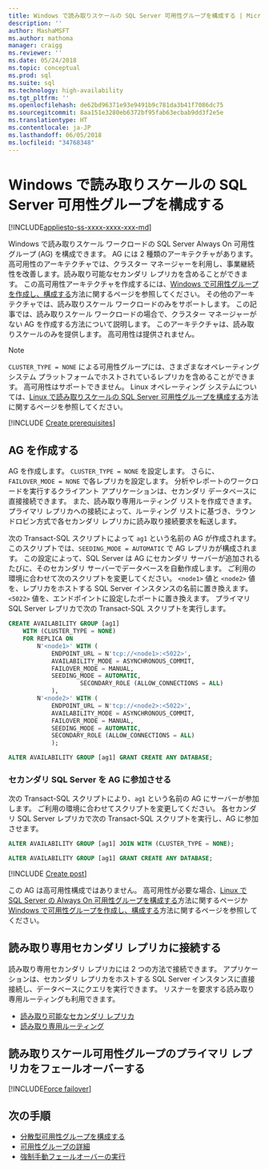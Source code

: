 ```yaml
---
title: Windows で読み取りスケールの SQL Server 可用性グループを構成する | Microsoft Docs
description: ''
author: MashaMSFT
ms.author: mathoma
manager: craigg
ms.reviewer: ''
ms.date: 05/24/2018
ms.topic: conceptual
ms.prod: sql
ms.suite: sql
ms.technology: high-availability
ms.tgt_pltfrm: ''
ms.openlocfilehash: de62bd96371e93e9491b9c781da3b41f7086dc75
ms.sourcegitcommit: 8aa151e3280eb6372bf95fab63ecbab9dd3f2e5e
ms.translationtype: HT
ms.contentlocale: ja-JP
ms.lasthandoff: 06/05/2018
ms.locfileid: "34768348"
---
```

# <a name="configure-a-sql-server-availability-group-for-read-scale-on-windows"></a>Windows で読み取りスケールの SQL Server 可用性グループを構成する

[!INCLUDE[appliesto-ss-xxxx-xxxx-xxx-md](../../../includes/appliesto-ss-xxxx-xxxx-xxx-md.md)]

Windows で読み取りスケール ワークロードの SQL Server Always On 可用性グループ (AG) を構成できます。 AG には 2 種類のアーキテクチャがあります。 高可用性のアーキテクチャでは、クラスター マネージャーを利用し、事業継続性を改善します。読み取り可能なセカンダリ レプリカを含めることができます。 この高可用性アーキテクチャを作成するには、[Windows で可用性グループを作成し、構成する](creation-and-configuration-of-availability-groups-sql-server.md)方法に関するページを参照してください。 その他のアーキテクチャでは、読み取りスケール ワークロードのみをサポートします。 この記事では、読み取りスケール ワークロードの場合で、クラスター マネージャーがない AG を作成する方法について説明します。 このアーキテクチャは、読み取りスケールのみを提供します。 高可用性は提供されません。

>[!NOTE]
>`CLUSTER_TYPE = NONE` による可用性グループには、さまざまなオペレーティング システム プラットフォームでホストされているレプリカを含めることができます。 高可用性はサポートできません。 Linux オペレーティング システムについては、[Linux で読み取りスケールの SQL Server 可用性グループを構成する](../../../linux/sql-server-linux-availability-group-configure-rs.md)方法に関するページを参照してください。

[!INCLUDE [Create prerequisites](../../../includes/ss-availability-group-rs-prereq.md)]

## <a name="create-the-ag"></a>AG を作成する

AG を作成します。 `CLUSTER_TYPE = NONE` を設定します。 さらに、`FAILOVER_MODE = NONE` で各レプリカを設定します。 分析やレポートのワークロードを実行するクライアント アプリケーションは、セカンダリ データベースに直接接続できます。 また、読み取り専用ルーティング リストを作成できます。 プライマリ レプリカへの接続によって、ルーティング リストに基づき、ラウンドロビン方式で各セカンダリ レプリカに読み取り接続要求を転送します。

次の Transact-SQL スクリプトによって `ag1` という名前の AG が作成されます。 このスクリプトでは、`SEEDING_MODE = AUTOMATIC` で AG レプリカが構成されます。 この設定によって、SQL Server は AG にセカンダリ サーバーが追加されるたびに、そのセカンダリ サーバーでデータベースを自動作成します。 ご利用の環境に合わせて次のスクリプトを変更してください。 `<node1>` 値と `<node2>` 値を、レプリカをホストする SQL Server インスタンスの名前に置き換えます。 `<5022>` 値を、エンドポイントに設定したポートに置き換えます。 プライマリ SQL Server レプリカで次の Transact-SQL スクリプトを実行します。

```sql
CREATE AVAILABILITY GROUP [ag1]
    WITH (CLUSTER_TYPE = NONE)
    FOR REPLICA ON
        N'<node1>' WITH (
            ENDPOINT_URL = N'tcp://<node1>:<5022>',
            AVAILABILITY_MODE = ASYNCHRONOUS_COMMIT,
            FAILOVER_MODE = MANUAL,
            SEEDING_MODE = AUTOMATIC,
                    SECONDARY_ROLE (ALLOW_CONNECTIONS = ALL)
            ),
        N'<node2>' WITH (
            ENDPOINT_URL = N'tcp://<node2>:<5022>',
            AVAILABILITY_MODE = ASYNCHRONOUS_COMMIT,
            FAILOVER_MODE = MANUAL,
            SEEDING_MODE = AUTOMATIC,
            SECONDARY_ROLE (ALLOW_CONNECTIONS = ALL)
            );

ALTER AVAILABILITY GROUP [ag1] GRANT CREATE ANY DATABASE;
```

### <a name="join-secondary-sql-servers-to-the-ag"></a>セカンダリ SQL Server を AG に参加させる

次の Transact-SQL スクリプトにより、`ag1` という名前の AG にサーバーが参加します。 ご利用の環境に合わせてスクリプトを変更してください。 各セカンダリ SQL Server レプリカで次の Transact-SQL スクリプトを実行し、AG に参加させます。

```sql
ALTER AVAILABILITY GROUP [ag1] JOIN WITH (CLUSTER_TYPE = NONE);

ALTER AVAILABILITY GROUP [ag1] GRANT CREATE ANY DATABASE;
```

[!INCLUDE [Create post](../../../includes/ss-availability-group-rs-postactivity.md)]

この AG は高可用性構成ではありません。 高可用性が必要な場合、[Linux で SQL Server の Always On 可用性グループを構成する](../../../linux/sql-server-linux-availability-group-configure-ha.md)方法に関するページか [Windows で可用性グループを作成し、構成する](creation-and-configuration-of-availability-groups-sql-server.md)方法に関するページを参照してください。

## <a name="connect-to-read-only-secondary-replicas"></a>読み取り専用セカンダリ レプリカに接続する

読み取り専用セカンダリ レプリカには 2 つの方法で接続できます。 アプリケーションは、セカンダリ レプリカをホストする SQL Server インスタンスに直接接続し、データベースにクエリを実行できます。 リスナーを要求する読み取り専用ルーティングも利用できます。

* [読み取り可能なセカンダリ レプリカ](active-secondaries-readable-secondary-replicas-always-on-availability-groups.md)
* [読み取り専用ルーティング](listeners-client-connectivity-application-failover.md#ConnectToSecondary)

## <a name="fail-over-the-primary-replica-on-a-read-scale-availability-group"></a>読み取りスケール可用性グループのプライマリ レプリカをフェールオーバーする

[!INCLUDE[Force failover](../../../includes/ss-force-failover-read-scale-out.md)]

## <a name="next-steps"></a>次の手順

* [分散型可用性グループを構成する](distributed-availability-groups-always-on-availability-groups.md)
* [可用性グループの詳細](overview-of-always-on-availability-groups-sql-server.md)
* [強制手動フェールオーバーの実行](perform-a-forced-manual-failover-of-an-availability-group-sql-server.md)
